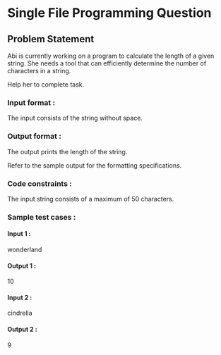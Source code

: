 # Single File Programming Question
## Problem Statement



Abi is currently working on a program to calculate the length of a given string. She needs a tool that can efficiently determine the number of characters in a string.



Help her to complete task.

### Input format :
The input consists of the string without space.

### Output format :
The output prints the length of the string.



Refer to the sample output for the formatting specifications.

### Code constraints :
The input string consists of a maximum of 50 characters.

### Sample test cases :
#### Input 1 :
wonderland
#### Output 1 :
10
#### Input 2 :
cindrella
#### Output 2 :
9